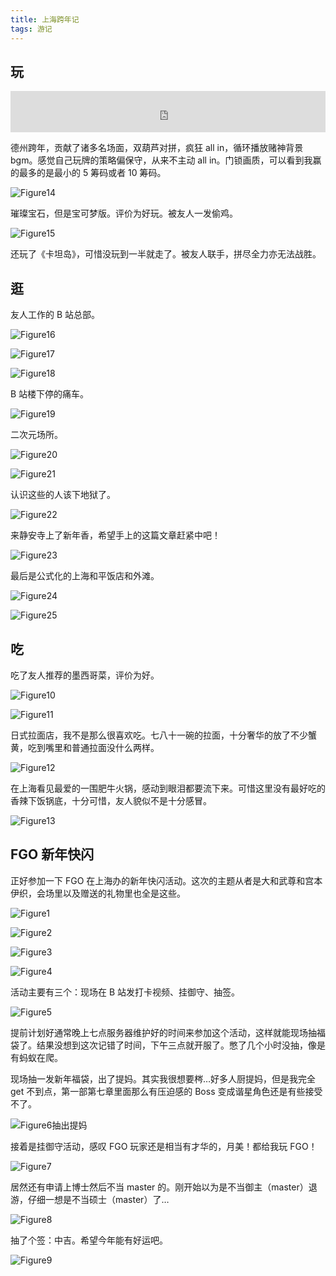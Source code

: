 ```yaml
---
title: 上海跨年记
tags: 游记
---
```


## 玩

<iframe src="https://i.y.qq.com/n2/m/outchain/player/index.html?songid=7348470&songtype=0" border="0" frameborder="no" width="100%" height="66"></iframe>

德州跨年，贡献了诸多名场面，双葫芦对拼，疯狂 all in，循环播放赌神背景 bgm。感觉自己玩牌的策略偏保守，从来不主动 all in。门锁画质，可以看到我赢的最多的是最小的 5 筹码或者 10 筹码。

![Figure14](https://Mizuno-Ai.wu-kan.cn/assets/image/2025/01/01/14.webp)

璀璨宝石，但是宝可梦版。评价为好玩。被友人一发偷鸡。

![Figure15](https://Mizuno-Ai.wu-kan.cn/assets/image/2025/01/01/15.webp)

还玩了《卡坦岛》，可惜没玩到一半就走了。被友人联手，拼尽全力亦无法战胜。

## 逛

友人工作的 B 站总部。

![Figure16](https://Mizuno-Ai.wu-kan.cn/assets/image/2025/01/01/16.webp)

![Figure17](https://Mizuno-Ai.wu-kan.cn/assets/image/2025/01/01/17.webp)

![Figure18](https://Mizuno-Ai.wu-kan.cn/assets/image/2025/01/01/18.webp)

B 站楼下停的痛车。

![Figure19](https://Mizuno-Ai.wu-kan.cn/assets/image/2025/01/01/19.webp)

二次元场所。

![Figure20](https://Mizuno-Ai.wu-kan.cn/assets/image/2025/01/01/20.webp)

![Figure21](https://Mizuno-Ai.wu-kan.cn/assets/image/2025/01/01/21.webp)

认识这些的人该下地狱了。

![Figure22](https://Mizuno-Ai.wu-kan.cn/assets/image/2025/01/01/22.webp)

来静安寺上了新年香，希望手上的这篇文章赶紧中吧！

![Figure23](https://Mizuno-Ai.wu-kan.cn/assets/image/2025/01/01/23.webp)

最后是公式化的上海和平饭店和外滩。

![Figure24](https://Mizuno-Ai.wu-kan.cn/assets/image/2025/01/01/24.webp)

![Figure25](https://Mizuno-Ai.wu-kan.cn/assets/image/2025/01/01/25.webp)

## 吃

吃了友人推荐的墨西哥菜，评价为好。

![Figure10](https://Mizuno-Ai.wu-kan.cn/assets/image/2025/01/01/10.webp)

![Figure11](https://Mizuno-Ai.wu-kan.cn/assets/image/2025/01/01/11.webp)

日式拉面店，我不是那么很喜欢吃。七八十一碗的拉面，十分奢华的放了不少蟹黄，吃到嘴里和普通拉面没什么两样。

![Figure12](https://Mizuno-Ai.wu-kan.cn/assets/image/2025/01/01/12.webp)

在上海看见最爱的一围肥牛火锅，感动到眼泪都要流下来。可惜这里没有最好吃的香辣下饭锅底，十分可惜，友人貌似不是十分感冒。

![Figure13](https://Mizuno-Ai.wu-kan.cn/assets/image/2025/01/01/13.webp)

## FGO 新年快闪

正好参加一下 FGO 在上海办的新年快闪活动。这次的主题从者是大和武尊和宫本伊织，会场里以及赠送的礼物里也全是这些。

![Figure1](https://Mizuno-Ai.wu-kan.cn/assets/image/2025/01/01/1.webp)

![Figure2](https://Mizuno-Ai.wu-kan.cn/assets/image/2025/01/01/2.webp)

![Figure3](https://Mizuno-Ai.wu-kan.cn/assets/image/2025/01/01/3.webp)

![Figure4](https://Mizuno-Ai.wu-kan.cn/assets/image/2025/01/01/4.webp)

活动主要有三个：现场在 B 站发打卡视频、挂御守、抽签。

![Figure5](https://Mizuno-Ai.wu-kan.cn/assets/image/2025/01/01/5.webp)

提前计划好通常晚上七点服务器维护好的时间来参加这个活动，这样就能现场抽福袋了。结果没想到这次记错了时间，下午三点就开服了。憋了几个小时没抽，像是有蚂蚁在爬。

现场抽一发新年福袋，出了提妈。其实我很想要梣…好多人厨提妈，但是我完全 get 不到点，第一部第七章里面那么有压迫感的 Boss 变成谐星角色还是有些接受不了。

![Figure6抽出提妈](https://Mizuno-Ai.wu-kan.cn/assets/image/2025/01/01/6.webp)

接着是挂御守活动，感叹 FGO 玩家还是相当有才华的，月美！都给我玩 FGO！

![Figure7](https://Mizuno-Ai.wu-kan.cn/assets/image/2025/01/01/7.webp)

居然还有申请上博士然后不当 master 的。刚开始以为是不当御主（master）退游，仔细一想是不当硕士（master）了…

![Figure8](https://Mizuno-Ai.wu-kan.cn/assets/image/2025/01/01/8.webp)

抽了个签：中吉。希望今年能有好运吧。

![Figure9](https://Mizuno-Ai.wu-kan.cn/assets/image/2025/01/01/9.webp)
